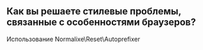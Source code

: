 ## Как вы решаете стилевые проблемы, связанные с особенностями браузеров?

Использование Normalixe\Reset\Autoprefixer